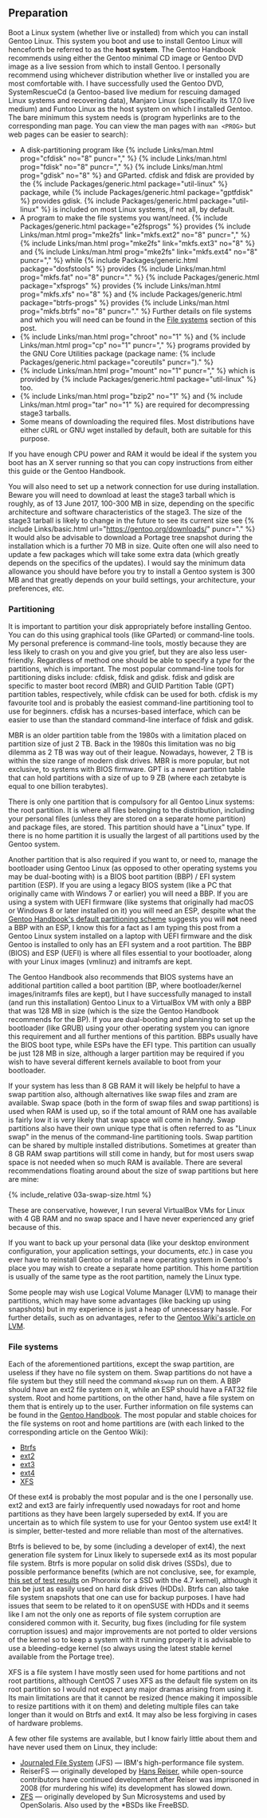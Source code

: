 <!-- 3 -->
## Preparation
Boot a Linux system (whether live or installed) from which you can install Gentoo Linux. This system you boot and use to install Gentoo Linux will henceforth be referred to as the **host system**. The Gentoo Handbook recommends using either the Gentoo minimal CD image or Gentoo DVD image as a live session from which to install Gentoo. I personally recommend using whichever distribution whether live or installed you are most comfortable with. I have successfully used the Gentoo DVD, SystemRescueCd (a Gentoo-based live medium for rescuing damaged Linux systems and recovering data), Manjaro Linux (specifically its 17.0 live medium) and Funtoo Linux as the host system on which I installed Gentoo. The bare minimum this system needs is (program hyperlinks are to the corresponding man page. You can view the man pages with `man <PROG>` but web pages can be easier to search):

* A disk-partitioning program like {% include Links/man.html prog="cfdisk" no="8" puncr="," %} {% include Links/man.html prog="fdisk" no="8" puncr="," %} {% include Links/man.html prog="gdisk" no="8" %} and GParted. cfdisk and fdisk are provided by the {% include Packages/generic.html package="util-linux" %} package, while {% include Packages/generic.html package="gptfdisk" %} provides gdisk. {% include Packages/generic.html package="util-linux" %} is included on most Linux systems, if not all, by default. 
* A program to make the file systems you want/need. {% include Packages/generic.html package="e2fsprogs" %} provides {% include Links/man.html prog="mke2fs" link="mkfs.ext2" no="8" puncr="," %} {% include Links/man.html prog="mke2fs" link="mkfs.ext3" no="8" %} and {% include Links/man.html prog="mke2fs" link="mkfs.ext4" no="8" puncr="," %} while {% include Packages/generic.html package="dosfstools" %} provides {% include Links/man.html prog="mkfs.fat" no="8" puncr="." %} {% include Packages/generic.html package="xfsprogs" %} provides {% include Links/man.html prog="mkfs.xfs" no="8" %} and {% include Packages/generic.html package="btrfs-progs" %} provides {% include Links/man.html prog="mkfs.btrfs" no="8" puncr="." %} Further details on file systems and which you will need can be found in the [File systems](#file-systems) section of this post.
* {% include Links/man.html prog="chroot" no="1" %} and {% include Links/man.html prog="cp" no="1" puncr="," %} programs provided by the GNU Core Utilities package (package name: {% include Packages/generic.html package="coreutils" puncr=")." %}
* {% include Links/man.html prog="mount" no="1" puncr="," %} which is provided by {% include Packages/generic.html package="util-linux" %} too. 
* {% include Links/man.html prog="bzip2" no="1" %} and {% include Links/man.html prog="tar" no="1" %} are required for decompressing stage3 tarballs. 
* Some means of downloading the required files. Most distributions have either cURL or GNU wget installed by default, both are suitable for this purpose. 

If you have enough CPU power and RAM it would be ideal if the system you boot has an X server running so that you can copy instructions from either this guide or the Gentoo Handbook. 

You will also need to set up a network connection for use during installation. Beware you will need to download at least the stage3 tarball which is roughly, as of 13 June 2017, 100-300 MB in size, depending on the specific architecture and software characteristics of the stage3. The size of the stage3 tarball is likely to change in the future to see its current size see {% include Links/basic.html url="https://gentoo.org/downloads/" puncr="." %} It would also be advisable to download a Portage tree snapshot during the installation which is a further 70 MB in size. Quite often one will also need to update a few packages which will take some extra data (which greatly depends on the specifics of the updates). I would say the minimum data allowance you should have before you try to install a Gentoo system is 300 MB and that greatly depends on your build settings, your architecture, your preferences, <i>etc.</i>

### Partitioning
It is important to partition your disk appropriately before installing Gentoo. You can do this using graphical tools (like GParted) or command-line tools. My personal preference is command-line tools, mostly because they are less likely to crash on you and give you grief, but they are also less user-friendly. Regardless of method one should be able to specify a *type* for the partitions, which is important. The most popular command-line tools for partitioning disks include: cfdisk, fdisk and gdisk. fdisk and gdisk are specific to master boot record (MBR) and GUID Partition Table (GPT) partition tables, respectively, while cfdisk can be used for both. cfdisk is my favourite tool and is probably the easiest command-line partitioning tool to use for beginners. cfdisk has a ncurses-based interface, which can be easier to use than the standard command-line interface of fdisk and gdisk. 

MBR is an older partition table from the 1980s with a limitation placed on partition size of just 2 TB. Back in the 1980s this limitation was no big dilemma as 2 TB was way out of their league. Nowadays, however, 2 TB is within the size range of modern disk drives. MBR is more popular, but not exclusive, to systems with BIOS firmware. GPT is a newer partition table that can hold partitions with a size of up to 9 ZB (where each zetabyte is equal to one billion terabytes).

There is only one partition that is compulsory for all Gentoo Linux systems: the root partition. It is where all files belonging to the distribution, including your personal files (unless they are stored on a separate home partition) and package files, are stored. This partition should have a "Linux" type. If there is no home partition it is usually the largest of all partitions used by the Gentoo system.

Another partition that is also required if you want to, or need to, manage the bootloader using Gentoo Linux (as opposed to other operating systems you may be dual-booting with) is a BIOS boot partition (BBP) / EFI system partition (ESP). If you are using a legacy BIOS system (like a PC that originally came with Windows 7 or earlier) you will need a BBP. If you are using a system with UEFI firmware (like systems that originally had macOS or Windows 8 or later installed on it) you will need an ESP, despite what the [Gentoo Handbook's default partitioning scheme](https://wiki.gentoo.org/wiki/Handbook:AMD64/Installation/Disks#Default_partitioning_scheme) suggests you will **not** need a BBP with an ESP, I know this for a fact as I am typing this post from a Gentoo Linux system installed on a laptop with UEFI firmware and the disk Gentoo is installed to only has an EFI system and a root partition. The BBP (BIOS) and ESP (UEFI) is where all files essential to your bootloader, along with your Linux images (vmlinuz) and initramfs are kept. 

The Gentoo Handbook also recommends that BIOS systems have an additional partition called a boot partition (BP, where bootloader/kernel images/initramfs files are kept), but I have successfully managed to install (and run this installation) Gentoo Linux to a VirtualBox VM with only a BBP that was 128 MB in size (which is the size the Gentoo Handbook recommends for the BP). If you are dual-booting and planning to set up the bootloader (like GRUB) using your other operating system you can ignore this requirement and all further mentions of this partition. BBPs usually have the BIOS boot type, while ESPs have the EFI type. This partition can usually be just 128 MB in size, although a larger partition may be required if you wish to have several different kernels available to boot from your bootloader.  

If your system has less than 8 GB RAM it will likely be helpful to have a swap partition also, although alternatives like swap files and zram are available. Swap space (both in the form of swap files and swap partitions) is used when RAM is used up, so if the total amount of RAM one has available is fairly low it is very likely that swap space will come in handy. Swap partitions also have their own unique type that is often referred to as "Linux swap" in the menus of the command-line partitioning tools. Swap partition can be shared by multiple installed distributions. Sometimes at greater than 8 GB RAM swap partitions will still come in handy, but for most users swap space is not needed when so much RAM is available. There are several recommendations floating around about the size of swap partitions but here are mine:

{% include_relative 03a-swap-size.html %}

These are conservative, however, I run several VirtualBox VMs for Linux with 4 GB RAM and no swap space and I have never experienced any grief because of this. 

If you want to back up your personal data (like your desktop environment configuration, your application settings, your documents, *etc.*) in case you ever have to reinstall Gentoo or install a new operating system in Gentoo's place you may wish to create a separate home partition. This home partition is usually of the same type as the root partition, namely the Linux type. 

Some people may wish use Logical Volume Manager (LVM) to manage their partitions, which may have some advantages (like backing up using snapshots) but in my experience is just a heap of unnecessary hassle. For further details, such as on advantages, refer to the [Gentoo Wiki's article on LVM](https://wiki.gentoo.org/wiki/LVM).

### File systems
Each of the aforementioned partitions, except the swap partition, are useless if they have no file system on them. Swap partitions do not have a file system but they still need the command `mkswap` run on them. A BBP should have an ext2 file system on it, while an ESP should have a FAT32 file system. Root and home partitions, on the other hand, have a file system on them that is entirely up to the user. Further information on file systems can be found in the [Gentoo Handbook](https://wiki.gentoo.org/wiki/Handbook:AMD64/Installation/Disks#Creating_file_systems). The most popular and stable choices for the file systems on root and home partitions are (with each linked to the corresponding article on the Gentoo Wiki):

* [Btrfs](https://wiki.gentoo.org/wiki/Btrfs)
* [ext2](https://wiki.gentoo.org/wiki/ext2)
* [ext3](https://wiki.gentoo.org/wiki/ext3)
* [ext4](https://wiki.gentoo.org/wiki/ext4)
* [XFS](https://wiki.gentoo.org/wiki/XFS)

Of these ext4 is probably the most popular and is the one I personally use. ext2 and ext3 are fairly infrequently used nowadays for root and home partitions as they have been largely superseded by ext4. If you are uncertain as to which file system to use for your Gentoo system use ext4! It is simpler, better-tested and more reliable than most of the alternatives. 

Btrfs is believed to be, by some (including a developer of ext4), the next generation file system for Linux likely to supersede ext4 as its most popular file system. Btrfs is more popular on solid disk drives (SSDs), due to possible performance benefits (which are not conclusive, see, for example, [this set of test results](http://openbenchmarking.org/result/1608041-LO-LINUX44BT99) on Phoronix for a SSD with the 4.7 kernel), although it can be just as easily used on hard disk drives (HDDs). Btrfs can also take file system snapshots that one can use for backup purposes. I have had issues that seem to be related to it on openSUSE with HDDs and it seems like I am not the only one as reports of file system corruption are considered common with it. Security, bug fixes (including for file system corruption issues) and major improvements are not ported to older versions of the kernel so to keep a system with it running properly it is advisable to use a bleeding-edge kernel (so always using the latest stable kernel available from the Portage tree).  

XFS is a file system I have mostly seen used for home partitions and not root partitions, although CentOS 7 uses XFS as the default file system on its root partition so I would not expect any major dramas arising from using it. Its main limitations are that it cannot be resized (hence making it impossible to resize partitions with it on them) and deleting multiple files can take longer than it would on Btrfs and ext4. It may also be less forgiving in cases of hardware problems. 

A few other file systems are available, but I know fairly little about them and have never used them on Linux, they include:

* [Journaled File System](https://wiki.gentoo.org/wiki/JFS) (JFS) &mdash; IBM's high-performance file system. 
* ReiserFS &mdash; originally developed by [Hans Reiser](https://en.wikipedia.org/wiki/Hans_Reiser), while open-source contributors have continued development after Reiser was imprisoned in 2008 (for murdering his wife) its development has slowed down. 
* [ZFS](https://wiki.gentoo.org/wiki/ZFS) &mdash; originally developed by Sun Microsystems and used by OpenSolaris. Also used by the *BSDs like FreeBSD. 
